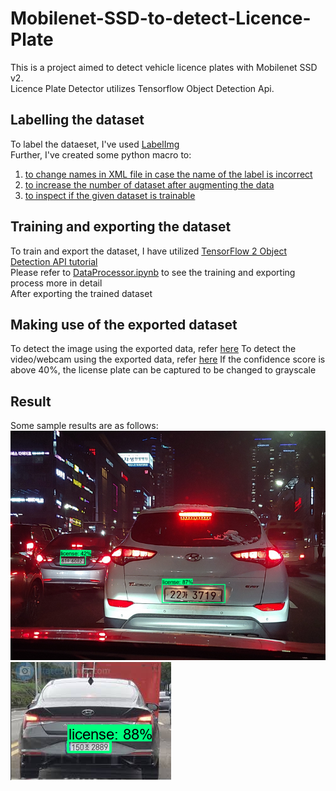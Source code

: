 # Mobilenet-SSD-to-detect-Licence-Plate
This is a project aimed to detect vehicle licence plates with Mobilenet SSD v2. <br />
Licence Plate Detector utilizes Tensorflow Object Detection Api.

## Labelling the dataset
To label the dataeset, I've used [LabelImg](https://github.com/tzutalin/labelImg) <br/>
Further, I've created some python macro to:<br/> 
1. [to change names in XML file in case the name of the label is incorrect](Preprocessing-Macros/xmlmacro.py)<br/> 
2. [to increase the number of dataset after augmenting the data](Preprocessing-Macros/preprocessor.py)<br/> 
3. [to inspect if the given dataset is trainable](Preprocessing-Macros/inspect_model.py)

## Training and exporting the dataset
To train and export the dataset, I have utilized [TensorFlow 2 Object Detection API tutorial](https://tensorflow-object-detection-api-tutorial.readthedocs.io/en/latest/)<br/>
Please refer to [DataProcessor.ipynb](DataProcessor.ipynb) to see the training and exporting process more in detail<br/>
After exporting the trained dataset

## Making use of the exported dataset
To detect the image using the exported data, refer [here](detector_image.py)
To detect the video/webcam using the exported data, refer [here](test_detector_video.py)
If the confidence score is above 40%, the license plate can be captured to be changed to grayscale

## Result
Some sample results are as follows:
![result1](result/result3.png)
![result2](result/result4.png)
